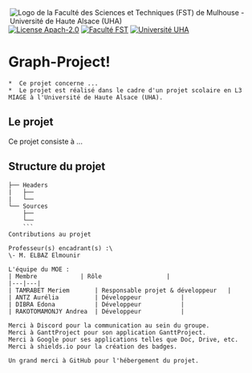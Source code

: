 <img align="right" src="https://www.fst.uha.fr/wp-content/uploads/2018/06/cropped-logo-site-V3.png" title="Logo de la Faculté des Sciences et Techniques (FST) de Mulhouse - Université de Haute Alsace (UHA)">
                              
[![License Apach-2.0](https://img.shields.io/github/license/Dieupix/Laser_Game?color=dark&style=for-the-badge)](https://github.com/Dieupix/Laser_Game/blob/main/LICENSE.md)
[![Faculté FST](https://img.shields.io/badge/Faculté-FST-blue?style=for-the-badge)](https://www.fst.uha.fr)
[![Université UHA](https://img.shields.io/badge/Université-UHA-darkblue?style=for-the-badge)](https://www.uha.fr)

# Graph-Project!       

    *  Ce projet concerne ...
    *  Le projet est réalisé dans le cadre d'un projet scolaire en L3 MIAGE à l'Université de Haute Alsace (UHA).
    
## Le projet
 
 Ce projet consiste à ...
 
## Structure du projet

```
├── Headers
|   ├──
|   └──
└── Sources
    ├──
    └──
    ```
Contributions au projet

Professeur(s) encadrant(s) :\
\- M. ELBAZ Elmounir

L'équipe du MOE :
| Membre            | Rôle                  |
|---|---|
| TAMRABET Meriem       | Responsable projet & développeur   |
| ANTZ Aurélia          | Développeur           |
| DIBRA Edona           | Développeur           |
| RAKOTOMAMONJY Andrea  | Développeur           |

Merci à Discord pour la communication au sein du groupe.
Merci à GanttProject pour son application GanttProject.
Merci à Google pour ses applications telles que Doc, Drive, etc.
Merci à shields.io pour la création des badges.

Un grand merci à GitHub pour l'hébergement du projet.

